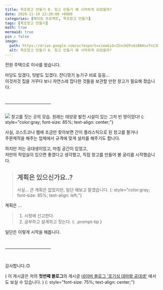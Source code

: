 ```yaml
---
title: 목조창고 만들기 0. 창고 만들기 왜 시작하게 되었을까?
date: 2020-11-19 22:29:00 +0800
categories: [메이킹 프로젝트, 목조창고 만들기]
tags: [목조창고 만들기]
math: true
mermaid: true
pin : false
image:
  path: https://drive.google.com/uc?export=view&id=15xcH2Fn6zBAHsuTn13P4jhD_ON2A-wn6&usp
  alt: 목조창고 만들기 0. 창고 만들기 왜 시작하게 되었을까?
---
```


전원 주택으로 이사를 왔습니다.  

마당도 있겠다, 텃밭도 있겠다. 잔디깎기 농기구 비료 등등...  
이것저것 집을 가꾸다 보니 자연스레 잡다한 것들을 보관할 만한 창고가 필요해 졌습니다.

<!-- 중간 바 -->
<br>
<hr style="width: 30%">
<br>

<!-- 이미지 -->
<img src="https://drive.google.com/uc?export=view&id=15fiAHjuAoZyXIcYkUvE_JwcZmYKbluBQ">
<!-- 이미지 설명 -->
창고를 짓는 곳의 모습. 원래는 태양광 발전 시설이 있는 그저 빈 땅이었다!
{: style="color:gray; font-size: 85%; text-align: center;"}

사실, 코스트코나 웹에 조금만 찾아보면 간이 플라스틱으로 된 창고를 팔거나  
주문제작을 해주는 업체에서 규격에 맞게 설치를 해주기도 합니다.  

하지만 저는 공대생이었고, 마침 공간이 있었고,  
저만의 작업실이 있으면 좋겠다고 생각했고, 직접 창고를 만들어 볼 궁리를 시작했습니다.  

<!-- 소제목 -->
> ## 계획은 있으신가요..? 
> 사실... 큰 계획은 없었지만, 일단 해보고 말겠습니다.
> {: style="color:gray; font-size: 85%; text-align: left;"}

계획은 ...  

<!-- 팁 callout tip, info, warning, danger -->
> 1. 시청에 신고한다.
> 2. 공부하고 설계하고 짓는다. 
{: .prompt-tip }

일단은 이렇게 시작을 해봅니다.

<!-- 중간 바 -->
<br>
<hr style="width: 30%">
<br>

감사합니다.🙃

( 이 게시글은 저의 <b>첫번째 블로그</b>의 게시글 <a href="https://blog.naver.com/maker_kiku">네이버 블로그 '호기심 대마왕 공대생'</a> 에서도 보실 수 있습니다. )
{: style="font-size: 75%; text-align: center;"}